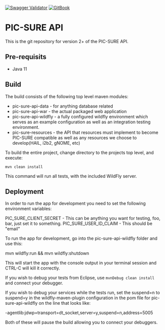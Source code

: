 [![Swagger Validator](https://img.shields.io/swagger/valid/3.0?specUrl=https://nhanes-dev.hms.harvard.edu/picsure/openapi.json)](https://app.gitbook.com/o/HwwUMljKAspjFDq5CK7G/s/meNaViOuPB9U832fUSEa/pic-sure-api)
[![GitBook](https://img.shields.io/badge/GitBook-MyAwesomeBook-brightgreen)](https://app.gitbook.com/o/HwwUMljKAspjFDq5CK7G/s/G6504U3TjKPfCoTEdgY8/)

# PIC-SURE API

This is the git repository for version 2+ of the PIC-SURE API.

## Pre-requisits

*  Java 11

## Build
The build consists of the following top level maven modules:
*  pic-sure-api-data - for anything database related
*  pic-sure-api-war - the actual packaged web application
*  pic-sure-api-wildfly - a fully configured wildfly environment which serves as an example configuration as well as an integration testing environment.
*  pic-sure-resources - the API that resources must implement to become PIC-SURE compatible as well as any resources we choose to develop(HAIL, i2b2, gNOME, etc)

To build the entire project, change directory to the projects top level, and execute:

```
mvn clean install

```

This command will run all tests, with the included WildFly server.

## Deployment

In order to run the app for development you need to set the following environment variables:

PIC_SURE_CLIENT_SECRET - This can be anything you want for testing, foo, bar, just set it to something.
PIC_SURE_USER_ID_CLAIM - This should be "email" 

To run the app for development, go into the pic-sure-api-wildfly folder and use this:

mvn wildfly:run && mvn wildfly:shutdown

This will start the app with the console output in your terminal session and CTRL-C will kill it correctly.

If you wish to debug your tests from Eclipse, use `mvnDebug clean install` and connect your debugger.

If you wish to debug your services while the tests run, set the suspend=n to suspend=y in 
the wildfly-maven-plugin configuration in the pom file for pic-sure-api-wildfly on the line that looks like:

<java-opt>-agentlib:jdwp=transport=dt_socket,server=y,suspend=n,address=5005</java-opt>
						
Both of these will pause the build allowing you to connect your debuggers.


